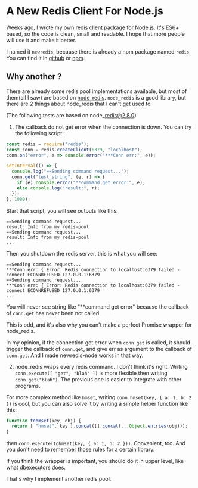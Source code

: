 # A New Redis Client For Node.js


Weeks ago, I wrote my own redis client package for Node.js. It's ES6+ based, so the code is clean, small and readable. I hope that more people will use it and make it better.

I named it `newredis`, because there is already a npm package named `redis`. You can find it in [github][4] or [npm][5].


## Why another ?

There are already some redis pool implementations available, but most of them(all I saw) are based on [node\_redis][1]. `node_redis` is a good library, but there are 2 things about node\_redis that I can't get used to.

(The following tests are based on node\_redis@2.8.0)

1. The callback do not get error when the connection is down. You can try the following script:

```javascript
const redis = require("redis");
const conn = redis.createClient(6379, "localhost");
conn.on("error", e => console.error("***Conn err:", e));

setInterval(() => {
  console.log("==Sending command request...");
  conn.get("test_string", (e, r) => {
    if (e) console.error("**command get error:", e);
    else console.log("result:", r);
  });
}, 1000);
```

Start that script, you will see outputs like this:

```
==Sending command request...
result: Info from my redis-pool
==Sending command request...
result: Info from my redis-pool
...
```

Then you shutdown the redis server, this is what you will see:

```
==Sending command request...
***Conn err: { Error: Redis connection to localhost:6379 failed - connect ECONNREFUSED 127.0.0.1:6379
==Sending command request...
***Conn err: { Error: Redis connection to localhost:6379 failed - connect ECONNREFUSED 127.0.0.1:6379
...
```

You will never see string like "\*\*command get error" because the callback of `conn.get` has never been not called.

This is odd, and it's also why you can't make a perfect Promise wrapper for node\_redis.

In my opinion, if the connection got error when `conn.get` is called, it should trigger the callback of `conn.get`, and give err as argument to the callback of `conn.get`. And I made newredis-node works in that way.



2. node\_redis wraps every redis command. I don't think it's right. Writing `conn.execute([ "get", "blah" ])` is more flexible then writing `conn.get("blah")`. The previous one is easier to integrate with other programs.

For more complex method like `hmset`, writing `conn.hmset(key, { a: 1, b: 2 })` is cool, but you can also solve it by writing a simple helper function like this:

```javascript
function tohmset(key, obj) {
  return [ "hmset", key ].concat([].concat(...Object.entries(obj)));
}
```

then `conn.execute(tohmset(key, { a: 1, b: 2 }))`. Convenient, too. And you don't need to remember those rules for a certain library.

If you think the wrapper is important, you should do it in upper level, like what [dbexecutors][3] does.


That's why I implement another redis pool.


[1]: https://www.npmjs.com/package/redis-parser
[2]: https://www.npmjs.com/package/redis
[3]: https://www.npmjs.com/package/dbexecutors
[4]: https://github.com/wallacegibbon/newredis-node
[5]: https://www.npmjs.com/package/newredis

